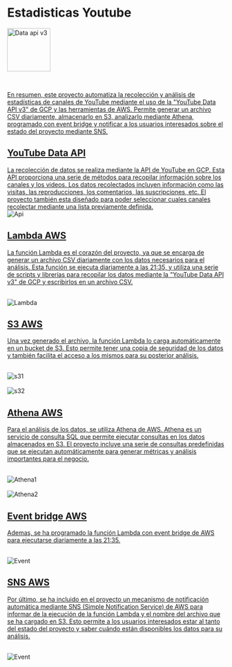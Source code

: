 # Estadisticas Youtube

<a href='https://developers.google.com/youtube/v3'><img align='center' alt="Data api v3" src="https://raw.githubusercontent.com/BonfantiMatias/Youtube_Stats/main/assets/youtube.png" height='100px'/>

<br/>

En resumen, este proyecto automatiza la recolección y análisis de estadísticas de canales de YouTube mediante el uso de la "YouTube Data API v3" de GCP y las herramientas de AWS. Permite generar un archivo CSV diariamente, almacenarlo en S3, analizarlo mediante Athena, programado con event bridge y notificar a los usuarios interesados sobre el estado del proyecto mediante SNS.


## YouTube Data API

La recolección de datos se realiza mediante la API de YouTube en GCP. Esta API proporciona una serie de métodos para recopilar información sobre los canales y los videos. Los datos recolectados incluyen información como las visitas, las reproducciones, los comentarios, las suscripciones, etc. El proyecto también esta diseñado para poder seleccionar cuales canales recolectar mediante una lista previamente definida.
<br/>
<img align='left' alt="Api" src="https://raw.githubusercontent.com/BonfantiMatias/Youtube_Stats/main/assets/Api.png"/>
<br/>



## Lambda AWS

La función Lambda es el corazón del proyecto, ya que se encarga de generar un archivo CSV diariamente con los datos necesarios para el análisis. Esta función se ejecuta diariamente a las 21:35, y utiliza una serie de scripts y librerías para recopilar los datos mediante la "YouTube Data API v3" de GCP y escribirlos en un archivo CSV. 

<br/>
<img align='left' alt="Lambda" src="https://github.com/BonfantiMatias/Youtube_Stats/blob/main/assets/lambda.png?raw=true"/>
<br/>



## S3 AWS

Una vez generado el archivo, la función Lambda lo carga automáticamente en un bucket de S3. Esto permite tener una copia de seguridad de los datos y también facilita el acceso a los mismos para su posterior análisis.

<br/>
<img align='left' alt="s31" src="https://github.com/BonfantiMatias/Youtube_Stats/blob/main/assets/S3-1.png?raw=true"/>
<br/>
<br/>
<img align='left' alt="s32" src="https://github.com/BonfantiMatias/Youtube_Stats/blob/main/assets/S3-2.png?raw=true"/>
<br/>

## Athena AWS

Para el análisis de los datos, se utiliza Athena de AWS. Athena es un servicio de consulta SQL que permite ejecutar consultas en los datos almacenados en S3. El proyecto incluye una serie de consultas predefinidas que se ejecutan automáticamente para generar métricas y análisis importantes para el negocio.

<br/>
<img align='left' alt="Athena1" src="https://github.com/BonfantiMatias/Youtube_Stats/blob/main/assets/Athena-1.png?raw=true"/>
<br/>
<br/>
<img align='left' alt="Athena2" src="https://github.com/BonfantiMatias/Youtube_Stats/blob/main/assets/Athena-2.png?raw=true"/>
<br/>




## Event bridge AWS

Ademas, se ha programado la función Lambda con event bridge de AWS para ejecutarse diariamente a las 21:35.

<br/>
<img align='left' alt="Event" src="https://github.com/BonfantiMatias/Youtube_Stats/blob/main/assets/Event.png?raw=true"/>
<br/>


## SNS AWS
Por último, se ha incluido en el proyecto un mecanismo de notificación automática mediante SNS (Simple Notification Service) de AWS para informar de la ejecución de la función Lambda y el nombre del archivo que se ha cargado en S3. Esto permite a los usuarios interesados estar al tanto del estado del proyecto y saber cuándo están disponibles los datos para su análisis.

<br/>
<img align='left' alt="Event" src="https://github.com/BonfantiMatias/Youtube_Stats/blob/main/assets/sns.jpeg?raw=true"/>
<br/>
